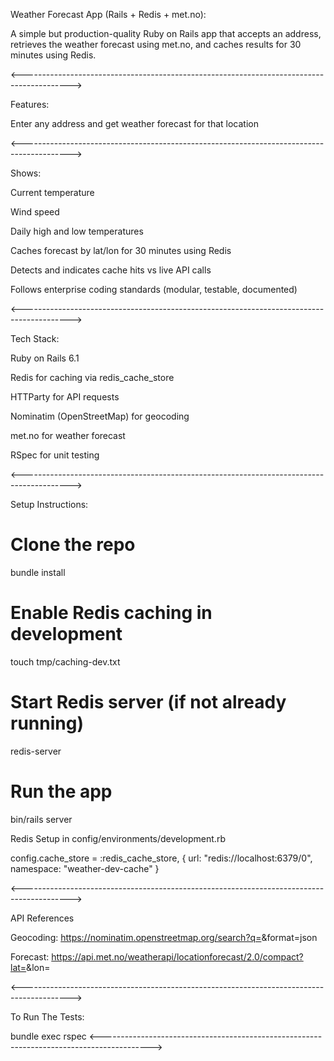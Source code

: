 Weather Forecast App (Rails + Redis + met.no):

A simple but production-quality Ruby on Rails app that accepts an address, retrieves the weather forecast using met.no, and caches results for 30 minutes using Redis. 

<------------------------------------------------------------------------------------------>

Features:

Enter any address and get weather forecast for that location

<------------------------------------------------------------------------------------------>

Shows:

Current temperature

Wind speed

Daily high and low temperatures

Caches forecast by lat/lon for 30 minutes using Redis

Detects and indicates cache hits vs live API calls

Follows enterprise coding standards (modular, testable, documented)

<------------------------------------------------------------------------------------------>


Tech Stack:

Ruby on Rails 6.1

Redis for caching via redis_cache_store

HTTParty for API requests

Nominatim (OpenStreetMap) for geocoding

met.no for weather forecast

RSpec for unit testing

<------------------------------------------------------------------------------------------>


Setup Instructions:

# Clone the repo
bundle install

# Enable Redis caching in development
touch tmp/caching-dev.txt

# Start Redis server (if not already running)
redis-server

# Run the app
bin/rails server

Redis Setup in config/environments/development.rb

config.cache_store = :redis_cache_store, {
  url: "redis://localhost:6379/0",
  namespace: "weather-dev-cache"
}

<------------------------------------------------------------------------------------------>

API References

Geocoding: https://nominatim.openstreetmap.org/search?q=<query>&format=json

Forecast: https://api.met.no/weatherapi/locationforecast/2.0/compact?lat=<lat>&lon=<lon>

<------------------------------------------------------------------------------------------>


To Run The Tests:

bundle exec rspec
<------------------------------------------------------------------------------------------>


